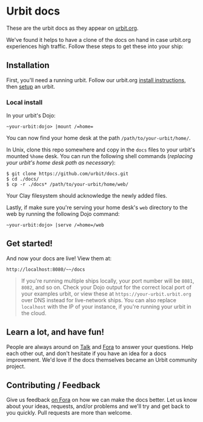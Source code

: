 # Urbit docs

These are the urbit docs as they appear on [urbit.org](https://urbit.org/docs/).

We've found it helps to have a clone of the docs on hand in case urbit.org
experiences high traffic. Follow these steps to get these into your ship:

## Installation

First, you'll need a running urbit. Follow our urbit.org [install
instructions](https://urbit.org/docs/using/install/), then
[setup](https://urbit.org/docs/using/setup/) an urbit.

### Local install

In your urbit's Dojo:

    ~your-urbit:dojo> |mount /=home=

You can now find your home desk at the path `/path/to/your-urbit/home/`.

In Unix, clone this repo somewhere and copy in the `docs` files to your urbit's
mounted `%home` desk. You can run the following shell commands (*replacing your
urbit's home desk path as necessary*):

    $ git clone https://github.com/urbit/docs.git
    $ cd ./docs/
    $ cp -r ./docs* /path/to/your-urbit/home/web/

Your Clay filesystem should acknowledge the newly added files.

Lastly, if make sure you're serving your home desk's `web` directory to the web
by running the following Dojo command:

    ~your-urbit:dojo> |serve /=home=/web

## Get started!

And now your docs are live! View them at:

    http://localhost:8080/~~/docs

> If you're running multiple ships locally, your port number will be `8081`,
> `8082`, and so on. Check your Dojo output for the correct local port of
> your examples urbit, or view these at `https://your-urbit.urbit.org` over DNS
> instead for live-network ships. You can also replace `localhost` with the IP
> of your instance, if you're running your urbit in the cloud.

## Learn a lot, and have fun!

People are always around on
[Talk](https://urbit.org/docs/using/setup#-messaging-talk) and
[Fora](https://fora.urbit.org/) to answer your questions. Help each other
out, and don't hesitate if you have an idea for a docs improvement. We'd love if
the docs themselves became an Urbit community project.

## Contributing / Feedback

Give us feedback [on Fora](https://fora.urbit.org/) on how we can make the
docs better. Let us know about your ideas, requests, and/or problems and we'll
try and get back to you quickly. Pull requests are more than welcome.

